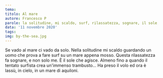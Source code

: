 ```yaml
---
tema:
titolo: Al mare
autore: Francesco P
parole: la solitudine, mi scaldo, surf, rilassatezza, sognare, il sole, trambusto, aquiloni
data: '11 novembre 2020'
tags: 
img: by-the-sea.jpg
---
```


Se vado al mare ci vado da solo. Nella solitudine mi scaldo guardando un uomo che prova a fare surf su un mare appena mosso. Questa rilassatezza fa sognare, e non solo me. È il sole che agisce. Almeno fino a quando il tentato surfista crea un'immenso trambusto... Ha preso il volo ed ora è lassù, in cielo, in un mare di aquiloni.
